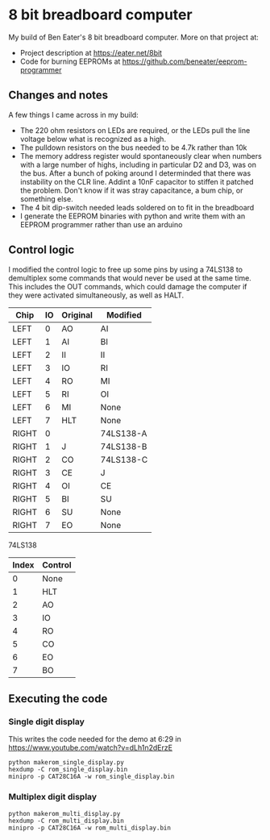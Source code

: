 # 8 bit breadboard computer

My build of Ben Eater's 8 bit breadboard computer. More on that project at:

- Project description at https://eater.net/8bit
- Code for burning EEPROMs at https://github.com/beneater/eeprom-programmer

## Changes and notes

A few things I came across in my build:

- The 220 ohm resistors on LEDs are required, or the LEDs pull the line voltage below what is recognized as a high.
- The pulldown resistors on the bus needed to be 4.7k rather than 10k
- The memory address register would spontaneously clear when numbers with a large number of highs, including in particular D2 and D3, was on the bus. After a bunch of poking around I determinded that there was instability on the CLR line. Addint a 10nF capacitor to stiffen it patched the problem. Don't know if it was stray capacitance, a bum chip, or something else.
- The 4 bit dip-switch needed leads soldered on to fit in the breadboard
- I generate the EEPROM binaries with python and write them with an EEPROM programmer rather
  than use an arduino


## Control logic

I modified the control logic to free up some pins by using a 74LS138 to
demultiplex some commands that would never be used at the same time. This includes
the OUT commands, which could damage the computer if they were activated simultaneously,
as well as HALT.

| Chip  | IO | Original | Modified |
| ----- | -- | -------- | -------- |
| LEFT  |  0 | AO       |   AI         |
| LEFT  |  1 | AI       |   BI         |
| LEFT  |  2 | II       |   II         |
| LEFT  |  3 | IO       |   RI         |
| LEFT  |  4 | RO       |   MI         |
| LEFT  |  5 | RI       |   OI         |
| LEFT  |  6 | MI       |   None       |
| LEFT  |  7 | HLT      |   None       |
| RIGHT |  0 |          |   74LS138-A  |
| RIGHT |  1 | J        |   74LS138-B  |
| RIGHT |  2 | CO       |   74LS138-C  |
| RIGHT |  3 | CE       |   J        |
| RIGHT |  4 | OI       |   CE       |
| RIGHT |  5 | BI       |   SU       |
| RIGHT |  6 | SU       |   None     |
| RIGHT |  7 | EO       |   None     |


74LS138

| Index | Control |
| ----- | ------- |
| 0     | None    |
| 1     | HLT     |
| 2     | AO      |
| 3     | IO      |
| 4     | RO      |
| 5     | CO      |
| 6     | EO      |
| 7     | BO    |

## Executing the code

### Single digit display

This writes the code needed for the demo at 6:29 in https://www.youtube.com/watch?v=dLh1n2dErzE

    python makerom_single_display.py
    hexdump -C rom_single_display.bin
    minipro -p CAT28C16A -w rom_single_display.bin



### Multiplex digit display

    python makerom_multi_display.py
    hexdump -C rom_multi_display.bin
    minipro -p CAT28C16A -w rom_multi_display.bin
